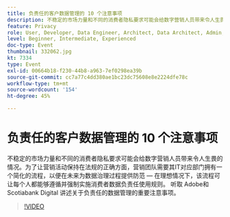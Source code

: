 ```yaml
---
title: 负责任的客户数据管理的 10 个注意事项
description: 不稳定的市场力量和不同的消费者隐私要求可能会给数字营销人员带来令人生畏的情况。为了让营销活动保持在法规的正确方面，营销团队需要其IT对应部门拥有一个简化的流程，以便在未来为数据治理过程提供防范 — 在理想情况下，该流程可让每个人都能够遵循并强制实施消费者数据负责任使用规则。 听取 Adobe和 Scotiabank Digital 讲述关于负责任的数据管理的重要注意事项。
feature: Privacy
role: User, Developer, Data Engineer, Architect, Data Architect, Admin, Leader
level: Beginner, Intermediate, Experienced
doc-type: Event
thumbnail: 332062.jpg
kt: 7334
type: Event
exl-id: 00664b18-f230-44b8-a963-7ef0298ea39b
source-git-commit: cc7a77c4dd380ae1bc23dc75608e8e2224dfe78c
workflow-type: tm+mt
source-wordcount: '154'
ht-degree: 45%

---
```


# 负责任的客户数据管理的 10 个注意事项

不稳定的市场力量和不同的消费者隐私要求可能会给数字营销人员带来令人生畏的情况。为了让营销活动保持在法规的正确方面，营销团队需要其IT对应部门拥有一个简化的流程，以便在未来为数据治理过程提供防范 — 在理想情况下，该流程可让每个人都能够遵循并强制实施消费者数据负责任使用规则。 听取 Adobe和 Scotiabank Digital 讲述关于负责任的数据管理的重要注意事项。

>[!VIDEO](https://video.tv.adobe.com/v/332062/?quality=12&learn=on)
